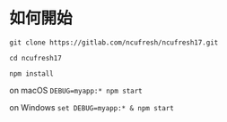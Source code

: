 # 如何開始

`git clone https://gitlab.com/ncufresh/ncufresh17.git`

`cd ncufresh17`

`npm install`

on macOS
`DEBUG=myapp:* npm start`

on Windows
`set DEBUG=myapp:* & npm start`
